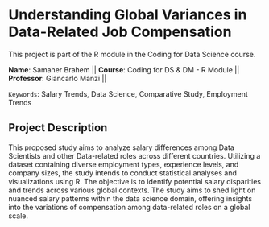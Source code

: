 # Understanding Global Variances in Data-Related Job Compensation

This project is part of the R module in the Coding for Data Science course. 

**Name**: Samaher Brahem || 
**Course**: Coding for DS & DM - R Module ||
**Professor**: Giancarlo Manzi ||

`Keywords`: Salary Trends, Data Science, Comparative Study, Employment Trends

## Project Description

This proposed study aims to analyze salary differences among Data Scientists and
other Data-related roles across different countries. Utilizing a dataset containing diverse
employment types, experience levels, and company sizes, the study intends to conduct
statistical analyses and visualizations using R. The objective is to identify potential
salary disparities and trends across various global contexts. The study aims to shed
light on nuanced salary patterns within the data science domain, offering insights into
the variations of compensation among data-related roles on a global scale.